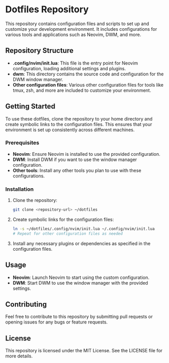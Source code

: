 # Dotfiles Repository

This repository contains configuration files and scripts to set up and customize your development environment. It includes configurations for various tools and applications such as Neovim, DWM, and more.

## Repository Structure

- **.config/nvim/init.lua**: This file is the entry point for Neovim configuration, loading additional settings and plugins.
- **dwm**: This directory contains the source code and configuration for the DWM window manager.
- **Other configuration files**: Various other configuration files for tools like tmux, zsh, and more are included to customize your environment.

## Getting Started

To use these dotfiles, clone the repository to your home directory and create symbolic links to the configuration files. This ensures that your environment is set up consistently across different machines.

### Prerequisites

- **Neovim**: Ensure Neovim is installed to use the provided configuration.
- **DWM**: Install DWM if you want to use the window manager configuration.
- **Other tools**: Install any other tools you plan to use with these configurations.

### Installation

1. Clone the repository:
   ```bash
   git clone <repository-url> ~/dotfiles
   ```

2. Create symbolic links for the configuration files:
   ```bash
   ln -s ~/dotfiles/.config/nvim/init.lua ~/.config/nvim/init.lua
   # Repeat for other configuration files as needed
   ```

3. Install any necessary plugins or dependencies as specified in the configuration files.

## Usage

- **Neovim**: Launch Neovim to start using the custom configuration.
- **DWM**: Start DWM to use the window manager with the provided settings.

## Contributing

Feel free to contribute to this repository by submitting pull requests or opening issues for any bugs or feature requests.

## License

This repository is licensed under the MIT License. See the LICENSE file for more details.
